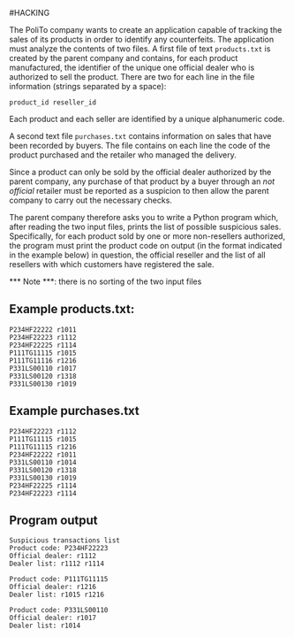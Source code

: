 #HACKING

The PoliTo company wants to create an application capable of tracking the sales of its products in order to
identify any counterfeits. The application must analyze the contents of two files. A first file of
text `products.txt` is created by the parent company and contains, for each product manufactured, the identifier of the unique one
official dealer who is authorized to sell the product. There are two for each line in the file
information (strings separated by a space):

    product_id reseller_id

Each product and each seller are identified by a unique alphanumeric code.

A second text file `purchases.txt` contains information on sales that have been recorded by
buyers. The file contains on each line the code of the product purchased and the retailer who managed the delivery.

Since a product can only be sold by the official dealer authorized by the parent company,
any purchase of that product by a buyer through an _not official_ retailer must be reported
as a suspicion to then allow the parent company to carry out the necessary checks.

The parent company therefore asks you to write a Python program which, after reading the two input files, prints the
list of possible suspicious sales. Specifically, for each product sold by one or more non-resellers
authorized, the program must print the product code on output (in the format indicated in the example below)
in question, the official reseller and the list of all resellers with which customers have registered the
sale.

*** Note ***: there is no sorting of the two input files

## Example products.txt:

    P234HF22222 r1011  
    P234HF22223 r1112  
    P234HF22225 r1114  
    P111TG11115 r1015  
    P111TG11116 r1216  
    P331LS00110 r1017  
    P331LS00120 r1318  
    P331LS00130 r1019  

## Example purchases.txt

    P234HF22223 r1112
    P111TG11115 r1015
    P111TG11115 r1216
    P234HF22222 r1011
    P331LS00110 r1014
    P331LS00120 r1318
    P331LS00130 r1019
    P234HF22225 r1114
    P234HF22223 r1114

## Program output

    Suspicious transactions list
    Product code: P234HF22223
    Official dealer: r1112
    Dealer list: r1112 r1114
    
    Product code: P111TG11115
    Official dealer: r1216
    Dealer list: r1015 r1216
    
    Product code: P331LS00110
    Official dealer: r1017
    Dealer list: r1014 
